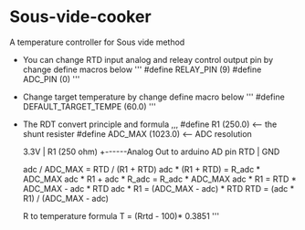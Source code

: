 # Sous-vide-cooker
A temperature controller for Sous vide method


- You can change RTD input analog and releay control output pin by change define macros below
	'''
 	#define RELAY_PIN (9)
 	#define ADC_PIN (0)
	'''
- Change target temperature by change define macro below 
	'''
	#define DEFAULT_TARGET_TEMPE (60.0)
	'''
- The RDT convert principle and formula
	,,,
 	#define R1 (250.0) <-- the shunt resister
 	#define ADC_MAX (1023.0) <-- ADC resolution
	
	3.3V
	|
	R1 (250 ohm)
	+------Analog Out to arduino AD pin
	RTD
	|
	GND

	adc / ADC_MAX = RTD / (R1 + RTD)
	adc * (R1 + RTD) = R_adc * ADC_MAX
	adc * R1 + adc * R_adc = R_adc * ADC_MAX
	adc * R1 = RTD * ADC_MAX - adc * RTD
	adc * R1 = (ADC_MAX - adc) * RTD
	RTD = (adc * R1) / (ADC_MAX - adc)

	R to temperature formula
	T = (Rrtd - 100)* 0.3851
	'''
